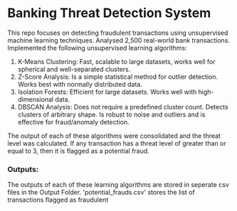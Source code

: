 # Banking Threat Detection System
This repo focuses on detecting fraudulent transactions using unsupervised machine learning techniques. 
Analysed 2,500 real-world bank transactions.
Implemented the following unsupervised learning algorithms:
1) K-Means Clustering: Fast, scalable to large datasets, works well for spherical and well-separated clusters.
2) Z-Score Analysis: Is a simple statistical method for outlier detection. Works best with normally distributed data.
3) Isolation Forests: Efficient for large datasets. Works well with high-dimensional data.
4) DBSCAN Analysis: Does not require a predefined cluster count. Detects clusters of arbitrary shape. Is robust to noise and outliers and is effective for fraud/anomaly detection. 

The output of each of these algorithms were consolidated and the threat level was calculated. If any transaction has a threat level of greater than or equal to 3, then it is flagged as a potential fraud.

### Outputs:
The outputs of each of these learning algorithms are stored in seperate csv files in the Output Folder.
'potential_frauds.csv' stores the list of transactions flagged as fraudulent



